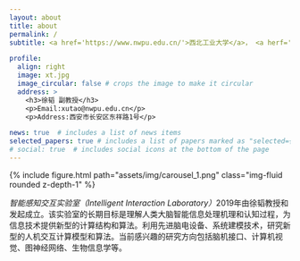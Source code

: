 ```yaml
---
layout: about
title: about
permalink: /
subtitle: <a href='https://www.nwpu.edu.cn/'>西北工业大学</a>， <a herf='https://ruanjian.nwpu.edu.cn/'>软件学院</a>

profile:
  align: right
  image: xt.jpg
  image_circular: false # crops the image to make it circular
  address: >
    <h3>徐韬 副教授</h3>
    <p>Email:xutao@nwpu.edu.cn</p>
    <p>Address:西安市长安区东祥路1号</p>

news: true  # includes a list of news items
selected_papers: true # includes a list of papers marked as "selected={true}"
# social: true  # includes social icons at the bottom of the page
---
```


<div class="row justify-content-sm-center">
    {% include figure.html path="assets/img/carousel_1.png" class="img-fluid rounded z-depth-1" %}
</div>



 <em>智能感知交互实验室（Intelligent Interaction Laboratory）</em>2019年由徐韬教授和发起成立。该实验室的长期目标是理解人类大脑智能信息处理机理和认知过程，为信息技术提供新型的计算结构和算法。利用先进脑电设备、系统建模技术，研究新型的人机交互计算模型和算法。当前感兴趣的研究方向包括脑机接口、计算机视觉、图神经网络、生物信息学等。

 
